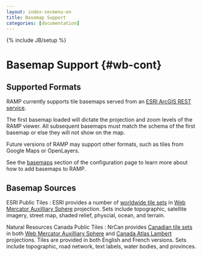 ```yaml
---
layout: index-secmenu-en
title: Basemap Support
categories: [documentation]
---
```

{% include JB/setup %}

# Basemap Support {#wb-cont}

## Supported Formats

RAMP currently supports tile basemaps served from an [ESRI ArcGIS REST service](http://resources.arcgis.com/en/help/arcgis-rest-api/index.html#//02r3000000w2000000).

The first basemap loaded will dictate the projection and zoom levels of the RAMP viewer.  All subsequent basemaps must match the schema of the first basemap or else they will not show on the map.

Future versions of RAMP may support other formats, such as tiles from Google Maps or OpenLayers.

See the [basemaps](json-config-en.html#basemaps) section of the configuration page to learn more about how to add basemaps to RAMP.

## Basemap Sources

ESRI Public Tiles
: ESRI provides a number of [worldwide tile sets](http://services.arcgisonline.com/ArcGIS/rest/services) in [Web Mercator Auxilliary Sphere](http://spatialreference.org/ref/sr-org/esri102100/) projection.  Sets include topographic, satellite imagery, street map, shaded relief, physcial, ocean, and terrain.

Natural Resources Canada Public Tiles
: NrCan provides [Canadian tile sets](http://geoappext.nrcan.gc.ca/arcgis/rest/services/BaseMaps) in both [Web Mercator Auxilliary Sphere](http://spatialreference.org/ref/sr-org/esri102100/) and [Canada Atlas Lambert](http://spatialreference.org/ref/sr-org/7254/) projections.  Tiles are provided in both English and French versions.  Sets include topographic, road network, text labels, water bodies, and provinces.